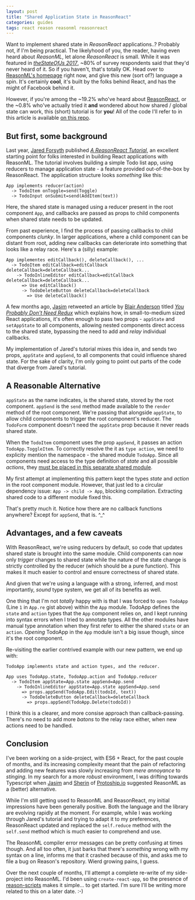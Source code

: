 ```yaml
---
layout: post
title: "Shared Application State in ReasonReact"
categories: guides
tags: react reason reasonml reasonreact
---
```

Want to implement shared state in _ReasonReact_ applications..? Probably not, if I'm being practical. The likelyhood of you, the reader, having even heard about _ReasonML_, let alone _ReasonReact_ is small. While it was featured in [_theStateOfJs 2017_](https://stateofjs.com/2017/flavors/results/), ~80% of survey respondents said that they'd never heard of it. So if you haven't, that's totally OK. Head over to [ReasonML's homepage](https://reasonml.github.io/) right now, and give this new (sort of?) language a spin. It's certainly **cool**, it's built by the folks behind React, and has the might of Facebook behind it.

However, if you're among the ~19.2% who've heard about [ReasonReact](https://reasonml.github.io/reason-react), or the ~0.8% who've actually tried it **and** wondered about how shared / global state can work, this (short) tutorial is for **you**! All of the code I'll refer to in this article is available [on this repo](http://github.com/harigopal/react-re-exp).

## But first, some background

Last year, [Jared Forsyth](https://jaredforsyth.com) published [_A ReasonReact Tutorial_](https://jaredforsyth.com/2017/07/05/a-reason-react-tutorial/), an excellent starting point for folks interested in building React applications with ReasonML. The tutorial involves building a simple Todo list app, using reducers to manage application state - a feature provided out-of-the-box by ReasonReact. The application structure looks _something_ like this:

```
App implements reducer(action)
  -> TodoItem onToggle=send(Toggle)
  -> TodoInput onSubmit=send(AddItem(text))
```

Here, the shared state is managed using a reducer present in the root component `App`, and callbacks are passed as props to child components when shared state needs to be updated.

From past experience, I find the process of passing callbacks to child components _clunky_. In larger applications, where a child component can be distant from root, adding new callbacks can deteriorate into something that looks like a relay race. Here's a (silly) example:

```
App implementes editCallback(), deleteCallback(), ...
  -> TodoItem editCallback=editCallback deleteCallback=deleteCallback...
    -> TodoInlineEditor editCallback=editCallback deleteCallback=deleteCallback...
      => Use editCallback()
      -> TodoDeleteButton deleteCallback=deleteCallback
        => Use deleteCallback()
```

A few months ago, [Jasim](#) retweeted an article by [Blair Anderson](#) titled [_You Probably Don't Need Redux_](https://medium.com/@blairanderson/you-probably-dont-need-redux-1b404204a07f) which explains how, in small-to-medium sized React applications, it's often enough to pass two props - `appState` and `setAppState` to all components, allowing nested components direct access to the shared state, bypassing the need to add and _relay_ individual callbacks.

My implementation of Jared's tutorial mixes this idea in, and sends two props, `appState` and `appSend`, to all components that could influence shared state. For the sake of clarity, I'm only going to point out parts of the code that diverge from Jared's tutorial.

## A Reasonable Alternative

<script src="https://gist.github.com/harigopal/974109e09597ac17ca71d09eb4000770.js"></script>

`appState` as the name indicates, is the shared state, stored by the root component. `appSend` is the `send` method made available to the `render` method of the root component. We're passing that alongside `appState`, to allow child components to trigger the root component's reducer. The `TodoForm` component doesn't need the `appState` prop because it never reads shared state.

<script src="https://gist.github.com/harigopal/978e4e5b08431bb420fdb7a9896ada12.js"></script>

When the `TodoItem` component uses the prop `appSend`, it passes an action `TodoApp.ToggleItem`. To correctly resolve the it as `type action`, we need to explicity mention the namespace - the shared module `TodoApp`. Since all components need access to the type definition of _state_ and all possible _actions_, they [must be placed in this separate shared module](https://github.com/harigopal/react-re-exp/blob/master/src/TodoApp.re).

My first attempt at implementing this pattern kept the types _state_ and _action_ in the root component module. However, that just led to a circular dependency issue: `App -> child -> App`, blocking compilation. Extracting shared code to a different module fixed this.

That's pretty much it. Notice how there are no callback functions anywhere? Except for `appSend`, that is. ^_^

## Advantages, and a few caveats

With ReasonReact, we're using reducers by default, so code that updates shared state is brought into the same module. Child components can now only _trigger_ changes to shared state while the nature of the state change is strictly controlled by the reducer (which should be a pure function). This makes it much easier to control and ensure correctness of shared state.

And given that we're using a language with a strong, inferred, and most importantly, _sound_ type system, we get all of its benefits as well.

One thing that I'm not _totally_ happy with is that I was forced to `open TodoApp` (Line `1` in `App.re` gist above) within the `App` module. TodoApp defines the `state` and `action` types that the `App` component relies on, and I kept running into syntax errors when I tried to annotate types. All the other modules have manual type annotation when they first refer to either the shared `state` or an `action`. _Opening_ TodoApp in the `App` module isn't a big issue though, since it's the root component.

Re-visiting the earlier contrived example with our new pattern, we end up with:

```
TodoApp implements state and action types, and the reducer.

App uses TodoApp.state, TodoApp.action and TodoApp.reducer
  -> TodoItem appState=App.state appSend=App.send
    -> TodoInlineEditor appState=App.state appSend=App.send
      => props.appSend(TodoApp.Edit(todoId, text))
      -> TodoDeleteButton deleteCallback=deleteCallback
        => props.appSend(TodoApp.Delete(todoId))
```

I think this is a clearer, and more consise approach than callback-passing. There's no need to add more _batons_ to the relay race either, when new actions need to be handled.

## Conclusion

I've been working on a side-project, with ES6 + React, for the past couple of months, and its increasing complexity meant that the pain of refactoring and adding new features was slowly increasing from _mere annoyance_ to _stinging_. In my search for a more _robust_ environment, I was drifting towards Typescript when [Jasim](#) and [Sherin](#) of [Protoship.io](#) suggested ReasonML as a (better) alternative.

While I'm still getting used to ReasonML and ReasonReact, my initial impressions have been generally positive. Both the language and the library are evolving rapidly at the moment. For example, while I was working through Jared's tutorial and trying to adapt it to my preferences, ReasonReact updated and replaced the `self.reduce` method with the `self.send` method which is much easier to comprehend and use.

<script src="https://gist.github.com/harigopal/89cddfb3ce8f0b74cfc484e2529070c0.js"></script>

The ReasonML compiler error messages can be pretty confusing at times though. And all too often, it just barks that there's _something_ wrong with my syntax on a line, informs me that it crashed because of this, and asks me to file a bug on Reason's repository. Wierd growing pains, I guess.

Over the next couple of months, I'll attempt a complete re-write of my side-project into ReasonML. I'd been using `create-react-app`, so the presence of [reason-scripts](https://github.com/reasonml-community/reason-scripts) makes it simple... to get started. I'm sure I'll be writing more related to this on a later date. :-)
